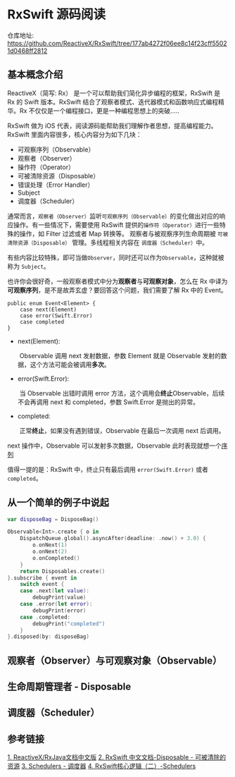 # RxSwift 源码阅读


仓库地址: https://github.com/ReactiveX/RxSwift/tree/177ab4272f06ee8c14f23cff55021d0468ff2812

## 基本概念介绍

ReactiveX（简写: Rx） 是一个可以帮助我们简化异步编程的框架，RxSwift 是 Rx 的 Swift 版本。RxSwift 结合了观察者模式、迭代器模式和函数响应式编程精华。Rx 不仅仅是一个编程接口，更是一种编程思想上的突破.....

RxSwift 做为 iOS 代表，阅读源码能帮助我们理解作者思想，提高编程能力。 RxSwift 里面内容很多，核心内容分为如下几块：

+ 可观察序列（Observable）
+ 观察者（Observer）
+ 操作符（Operator）
+ 可被清除资源（Disposable）
+ 错误处理（Error Handler）
+ Subject
+ 调度器（Scheduler）

通常而言，`观察者（Observer）`监听`可观察序列（Observable）`的变化做出对应的响应操作。有一些情况下，需要使用 RxSwift 提供的`操作符（Operator）`进行一些特殊的操作，如 Filter 过滤或者 Map 转换等。 观察者与被观察序列生命周期被 `可被清除资源（Disposable）` 管理。多线程相关内容在 `调度器（Scheduler）`中。 

有些内容比较特殊，即可当做`Observer`，同时还可以作为`Observable`，这种就被称为 `Subject`。

也许你会很好奇，一般观察者模式中分为**观察者**与**可观察对象**，怎么在 Rx 中译为**可观察序列**，是不是故弄玄虚？要回答这个问题，我们需要了解 Rx 中的 Event。

```
public enum Event<Element> {
    case next(Element)
    case error(Swift.Error)
    case completed
}
```

+ next(Element):

  ​	Observable 调用 next 发射数据，参数 Element 就是 Observable 发射的数据，这个方法可能会被调用**多次**。

+ error(Swift.Error): 

  ​	当 Observable 出错时调用 error 方法，这个调用会**终止**Observable，后续不会再调用 next 和 completed，参数 Swift.Error 是抛出的异常。

+ completed: 

  ​	正常**终止**，如果没有遇到错误，Observable 在最后一次调用 next 后调用。

next 操作中，Observable 可以发射多次数据，Observable 此时表现就想一个[序列](https://zh.wikipedia.org/wiki/%E5%BA%8F%E5%88%97)

值得一提的是：RxSwift 中，终止只有最后调用 `error(Swift.Error)` 或者 `completed`。

## 从一个简单的例子中说起

```swift
var disposeBag = DisposeBag()

Observable<Int>.create { o in
    DispatchQueue.global().asyncAfter(deadline: .now() + 3.0) {
        o.onNext(1)
        o.onNext(2)
        o.onCompleted()
    }
    return Disposables.create()
}.subscribe { event in
    switch event {
    case .next(let value):
        debugPrint(value)
    case .error(let error):
        debugPrint(error)
    case .completed:
        debugPrint("completed")
    }
}.disposed(by: disposeBag)

```

## 观察者（Observer）与可观察对象（Observable）

## 生命周期管理者 - Disposable 

## 调度器（Scheduler）

## 参考链接

[1. ReactiveX/RxJava文档中文版](https://mcxiaoke.gitbooks.io/rxdocs/content/Subject.html)
[2. RxSwift 中文文档-Disposable - 可被清除的资源](https://beeth0ven.github.io/RxSwift-Chinese-Documentation/content/rxswift_core/disposable.html)
[3. Schedulers - 调度器](https://beeth0ven.github.io/RxSwift-Chinese-Documentation/content/rxswift_core/schedulers.html)
[4. RxSwift核心逻辑（二）-Schedulers](https://www.jianshu.com/p/5bc15220a46c) 